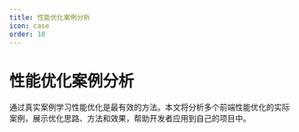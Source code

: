 ```yaml
---
title: 性能优化案例分析
icon: case
order: 10
---
```


# 性能优化案例分析

通过真实案例学习性能优化是最有效的方法。本文将分析多个前端性能优化的实际案例，展示优化思路、方法和效果，帮助开发者应用到自己的项目中。
